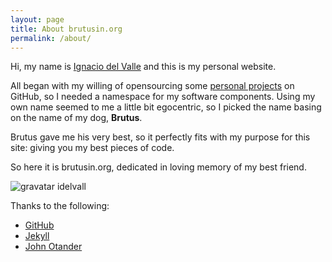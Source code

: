 ```yaml
---
layout: page
title: About brutusin.org
permalink: /about/
---
```

Hi, my name is [Ignacio del Valle](https://es.gravatar.com/idelvall) and this is my personal website.

All began with my willing of opensourcing some [personal projects](https://github.com/brutusin) on GitHub, so I needed a namespace for my software components. Using my own name seemed to me a little bit egocentric, so I picked the name basing on the name of my dog, **Brutus**.

Brutus gave me his very best, so it perfectly fits with my purpose for this site: giving you my best pieces of code.

So here it is brutusin.org, dedicated in loving memory of my best friend.

![gravatar idelvall](https://secure.gravatar.com/userimage/78983746/66c69343b63e8e97d135a368f31e97d7?size=100px)


Thanks to the following:

* [GitHub](https://github.com)
* [Jekyll](http://jekyllrb.com)
* [John Otander](http://johnotander.com)
